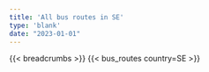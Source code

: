 ```yaml
---
title: 'All bus routes in SE'
type: 'blank'
date: "2023-01-01"
---
```


{{< breadcrumbs >}}
{{< bus_routes country=SE >}}
